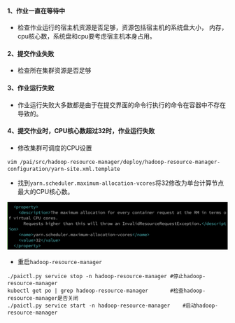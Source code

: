 #### 1、作业一直在等待中

* 检查作业运行的宿主机资源是否足够，资源包括宿主机的系统盘大小， 内存， cpu核心数，系统盘和cpu要考虑宿主机本身占用。

####  2、提交作业失败

* 检查所在集群资源是否足够

#### 3、作业运行失败

* 作业运行失败大多数都是由于在提交界面的命令行执行的命令在容器中不存在导致的。

#### 4、提交作业时，CPU核心数超过32时，作业运行失败

* 修改集群可调度的CPU设置

```shell
vim /pai/src/hadoop-resource-manager/deploy/hadoop-resource-manager-configuration/yarn-site.xml.template

```

* 找到`yarn.scheduler.maximum-allocation-vcores`将32修改为单台计算节点最大的CPU核心数。

![hadoop-resource-manager-01](img/hadoop-resource-manager-01.png)

* 重启`hadoop-resource-manager`

```shell
./paictl.py service stop -n hadoop-resource-manager	#停止hadoop-resource-manager
kubectl get po | grep hadoop-resource-manager		#检查hadoop-resource-manager是否关闭
./paictl.py service start -n hadoop-resource-manager	#启动hadoop-resource-manager
```

